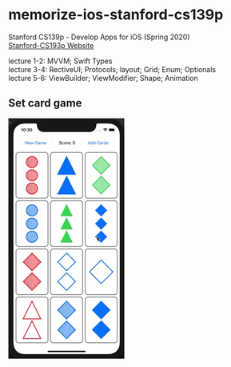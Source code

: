 # memorize-ios-stanford-cs139p

Stanford CS139p - Develop Apps for iOS (Spring 2020) </br>
[Stanford-CS193p Website](https://cs193p.sites.stanford.edu/) </br>

lecture 1-2: MVVM; Swift Types </br>
lecture 3-4: RectiveUI; Protocols; layout; Grid; Enum; Optionals </br>
lecture 5-6: ViewBuilder; ViewModifier; Shape; Animation </br>

## Set card game

![Set Card Game Demo](SetCardGame/ScreenShots/SetCardGameDemo.gif)

